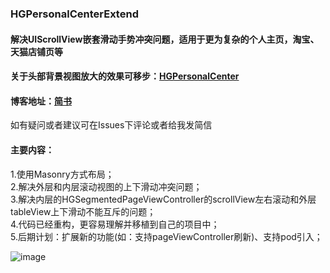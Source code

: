 ### HGPersonalCenterExtend

#### 解决UIScrollView嵌套滑动手势冲突问题，适用于更为复杂的个人主页，淘宝、天猫店铺页等  

#### 关于头部背景视图放大的效果可移步：[HGPersonalCenter](https://github.com/ArchLL/HGPersonalCenter)

#### 博客地址：[简书](https://www.jianshu.com/p/8b87837d9e3a)
如有疑问或者建议可在Issues下评论或者给我发简信

#### 主要内容： 
1.使用Masonry方式布局；  
2.解决外层和内层滚动视图的上下滑动冲突问题；  
3.解决内层的HGSegmentedPageViewController的scrollView左右滚动和外层tableView上下滑动不能互斥的问题；  
4.代码已经重构，更容易理解并移植到自己的项目中；  
5.后期计划：扩展新的功能(如：支持pageViewController刷新)、支持pod引入；  

![image](https://github.com/ArchLL/HGPersonalCenterExtend/blob/master/show.gif)
